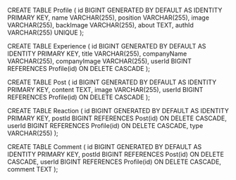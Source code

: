 CREATE TABLE Profile (
	id BIGINT GENERATED BY DEFAULT AS IDENTITY PRIMARY KEY,
	name VARCHAR(255),
	position VARCHAR(255),
	image VARCHAR(255),
	backImage VARCHAR(255),
	about TEXT,
	authId VARCHAR(255) UNIQUE
);

CREATE TABLE Experience (
	id BIGINT GENERATED BY DEFAULT AS IDENTITY PRIMARY KEY,
	title VARCHAR(255),
	companyName VARCHAR(255),
	companyImage VARCHAR(255),
	userId BIGINT REFERENCES Profile(id) ON DELETE CASCADE
);

CREATE TABLE Post (
	id BIGINT GENERATED BY DEFAULT AS IDENTITY PRIMARY KEY,
	content TEXT,
	image VARCHAR(255),
	userId BIGINT REFERENCES Profile(id) ON DELETE CASCADE
);

CREATE TABLE Reaction (
	id BIGINT GENERATED BY DEFAULT AS IDENTITY PRIMARY KEY,
	postId BIGINT REFERENCES Post(id) ON DELETE CASCADE,
	userId BIGINT REFERENCES Profile(id) ON DELETE CASCADE, 
	type VARCHAR(255)
);

CREATE TABLE Comment (
	id BIGINT GENERATED BY DEFAULT AS IDENTITY PRIMARY KEY,
	postId BIGINT REFERENCES Post(id) ON DELETE CASCADE,
	userId BIGINT REFERENCES Profile(id) ON DELETE CASCADE,
	comment TEXT
);
